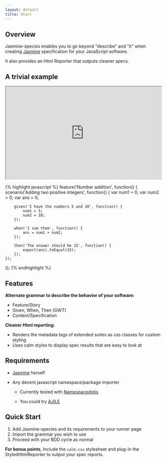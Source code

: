 ```yaml
---
layout: default
title: Start
---
```


## Overview

Jasmine-species enables you to go beyond "describe" and "it" when creating 
[Jasmine](http://pivotal.github.com/jasmine/) specification for your JavaScript 
software.

It also provides an Html Reporter that outputs cleaner specs. 


## A trivial example

<iframe style="width: 100%; height: 300px" src="http://jsfiddle.net/rudylattae/J4PpC/3/embedded/">
    Example code from jsFiddle
</iframe>

{% highlight javascript %}
feature('Number addition', function() {
    scenario('Adding two positive integers', function() {
        var num1 = 0;
        var num2 = 0;
        var ans = 0;
        
        given('I have the numbers 5 and 10', function() {
            num1 = 5;
            num2 = 10;
        });
        
        when('I sum them', function() {
            ans = num1 + num2;
        });
        
        then('The answer should be 15', function() {
            expect(ans).toEqual(15);
        });
    });
});
{% endhighlight %}


## Features

**Alternate grammar to describe the behavior of your software:**

* Feature/Story
* Given, When, Then (GWT)
* Context/Specification

**Cleaner Html reporting:**

* Renders the metadata tags of extended suites as css classes for custom styling
* Uses calm styles to display spec results that are easy to look at


## Requirements

* [Jasmine](http://pivotal.github.com/jasmine/) herself
* Any decent javascript namespace/package importer

    - Currently tested with [Namespacedotjs](https://github.com/smith/namespacedotjs)

    - You could try [AJILE](http://ajile.net/)


## Quick Start

1. Add Jasmine-species and its requirements to your runner page
2. Import the grammar you wish to use
3. Proceed with your BDD cycle as normal

**For bonus points**, Include the `calm.css` stylesheet and 
plug-in the StyledHtmlReporter to output your spec reports.

